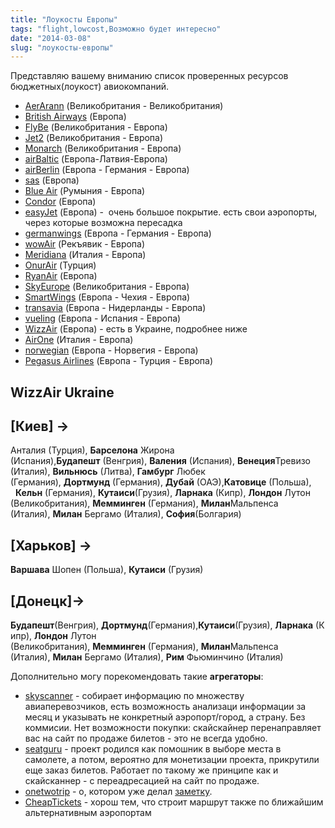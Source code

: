 ```yaml
---
title: "Лоукосты Европы"
tags: "flight,lowcost,Возможно будет интересно"
date: "2014-03-08"
slug: "лоукосты-европы"
---
```


Представляю вашему вниманию список проверенных ресурсов бюджетных(лоукост) авиокомпаний.

- [AerArann](https://www.aerarann.com/) (Великобритания - Великобритания)
- [British Airways](https://www.britishairways.com/) (Европа)
- [FlyBe](https://www.flybe.com/) (Великобритания - Европа)
- [Jet2](https://www.jet2.com/) (Великобритания - Европа)
- [Monarch](https://www.monarch.co.uk/) (Великобритания - Европа)
- [airBaltic](https://tickets.airbaltic.com) (Европа-Латвия-Европа)
- [airBerlin](https://www.airberlin.com/) (Европа - Германия - Европа)
- [sas](https://book.flysas.com) (Европа)
- [Blue Air](https://www.blueairweb.com/) (Румыния - Европа)
- [Condor](https://www.condor.com/) (Европа)
- [easyJet](https://www.easyjet.com/) (Европа) -  очень большое покрытие. есть свои аэропорты, через которые возможна пересадка
- [germanwings](https://www.germanwings.com) (Европа - Германия - Европа)
- [wowAir](https://wowair.co.uk/) (Рекъявик - Европа)
- [Meridiana](https://www.meridiana.it) (Италия - Европа)
- [OnurAir](https://www.onurair.com.tr/) (Турция)
- [RyanAir](https://www.ryanair.com/) (Европа)
- [SkyEurope](https://www.skyeurope.com/) (Великобритания - Европа)
- [SmartWings](https://www.smartwings.com/) (Европа - Чехия - Европа)
- [transavia](https://www.transavia.com/) (Европа - Нидерланды - Европа)
- [vueling](https://www.vueling.com/) (Европа - Испания - Европа)
- [WizzAir](https://wizzair.com/) (Европа) - есть в Украине, подробнее ниже
- [AirOne](https://book.flyairone.com) (Италия - Европа)
- [norwegian](https://www.norwegian.com/) (Европа - Норвегия - Европа)
- [Pegasus Airlines](https://www.flypgs.com/) (Европа - Турция - Европа)

## WizzAir Ukraine

## [Киев] →

Анталия (Турция), **Барселона** Жирона (Испания),**Будапешт** (Венгрия), **Валения** (Испания), **Венеция**Тревизо (Италия), **Вильнюсь** (Литва), **Гамбург** Любек (Германия), **Дортмунд** (Германия), **Дубай** (ОАЭ),**Катовице** (Польша),   **Кельн** (Германия), **Кутаиси**(Грузия), **Ларнака** (Кипр), **Лондон** Лутон (Великобритания), **Мемминген** (Германия), **Милан**Мальпенса (Италия), **Милан** Бергамо (Италия), **София**(Болгария)

## [Харьков] →

**Варшава** Шопен (Польша), **Кутаиси** (Грузия)

## [Донецк]→

**Будапешт**(Венгрия), **Дортмунд**(Германия),**Кутаиси**(Грузия), **Ларнака** (Кипр), **Лондон** Лутон (Великобритания), **Мемминген** (Германия), **Милан**Мальпенса (Италия), **Милан** Бергамо (Италия), **Рим** Фьюминчино (Италия)

Дополнительно могу порекомендовать такие **агрегаторы**:

- [skyscanner](https://www.skyscanner.ru/ "Sky Scanner") - собирает информацию по множеству авиаперевозчиков, есть возможность анализаци информации за месяц и указывать не конкретный аэропорт/город, а страну. Без коммисии. Нет возможности покупки: скайскайнер перенаправляет вас на сайт по продаже билетов - это не всегда удобно.
- [seatguru](https://www.seatguru.com/ "Seat Guru") - проект родился как помошник в выборе места в самолете, а потом, вероятно для монетизации проекта, прикрутили еще заказ билетов. Работает по такому же принципе как и скайсканнер - с переадресацией на сайт по продаже.
- [onetwotrip](https://www.onetwotrip.com/?lid=3b654Jz1Q) - о, котором уже делал [заметку](https://stepansuvorov.com/blog/2012/12/%D0%B7%D0%B0%D0%BA%D0%B0%D0%B7-%D0%B1%D0%B8%D0%BB%D0%B5%D1%82%D0%BE%D0%B2-%D1%87%D0%B5%D1%80%D0%B5%D0%B7-onetwotrip/).
- [CheapTickets](https://www.cheaptickets.nl/en/ "cheaptickets.nl") - хорош тем, что строит маршрут также по ближайшим альтернативным аэропортам
